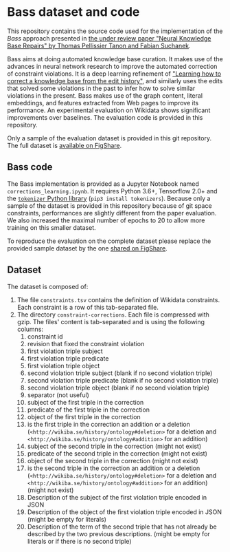 Bass dataset and code
=====================

This repository contains the source code used for the implementation of the *Bass* approach presented in [the under review paper "Neural Knowledge Base Repairs" by Thomas Pellissier Tanon and Fabian Suchanek](https://openreview.net/forum?id=gr5FsBVCkJp).

Bass aims at doing automated knowledge base curation.
It makes use of the advances in neural network research to improve the automated correction of constraint violations.
It is a deep learning refinement of ["Learning  how  to  correct a  knowledge  base  from  the  edit  history"](https://doi.org/10.1145/3308558.3313584), and similarly uses the edits that solved some violations in the past to infer how to solve similar violations in the present.
Bass makes use of the graph content, literal embeddings, and features extracted from Web pages to improve its performance.
An experimental evaluation on Wikidata shows significant improvements over baselines.
The evaluation code is provided in this repository.

Only a sample of the evaluation dataset is provided in this git repository. The full dataset is [available on FigShare](https://doi.org/10.6084/m9.figshare.13338743).

## Bass code

The Bass implementation is provided as a Jupyter Notebook named `corrections_learning.ipynb`. It requires Python 3.6+, Tensorflow 2.0+ and the [`tokenizer` Python library](https://github.com/huggingface/tokenizers) (`pip3 install tokenizers`).
Because only a sample of the dataset is provided in this repository because of git space constraints, performances are slightly different from the paper evaluation.
We also increased the maximal number of epochs to 20 to allow more training on this smaller dataset.

To reproduce the evaluation on the complete dataset please replace the provided sample dataset by the one [shared on FigShare](https://doi.org/10.6084/m9.figshare.13338743).

## Dataset

The dataset is composed of:
1. The file `constraints.tsv` contains the definition of Wikidata constraints. Each constraint is a row of this tab-separated file.
2. The directory `constraint-corrections`. Each file is compressed with gzip. The files' content is tab-separated and is using the following columns:
   1. constraint id
   2. revision that fixed the constraint violation
   3. first violation triple subject
   4. first violation triple predicate
   5. first violation triple object
   6. second violation triple subject (blank if no second violation triple)
   7. second violation triple predicate (blank if no second violation triple)
   8. second violation triple object (blank if no second violation triple)
   9. separator (not useful)
   10. subject of the first triple in the correction
   11. predicate of the first triple in the correction
   12. object of the first triple in the correction
   13. is the first triple in the correction an addition or a deletion (`<http://wikiba.se/history/ontology#deletion>` for a deletion and `<http://wikiba.se/history/ontology#addition>` for an addition)
   14. subject of the second triple in the correction (might not exist)
   15. predicate of the second triple in the correction (might not exist)
   16. object of the second triple in the correction (might not exist)
   17. is the second triple in the correction an addition or a deletion (`<http://wikiba.se/history/ontology#deletion>` for a deletion and `<http://wikiba.se/history/ontology#addition>` for an addition) (might not exist)
   18. Description of the subject of the first violation triple encoded in JSON
   19. Description of the object of the first violation triple encoded in JSON (might be empty for literals)
   20. Description of the term of the second triple that has not already be described by the two previous descriptions. (might be empty for literals or if there is no second triple)

